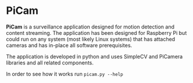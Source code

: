 # PiCam

**PiCam** is a surveillance application designed for motion detection and 
content streaming. The application has been designed for Raspberry Pi but 
could run on any system (most likely Linux systems) that has attached 
cameras and has in-place all software prerequisites.
 
The application is developed in python and uses SimpleCV and PiCamera libraries
and all related components.

In order to see how it works run `picam.py --help`